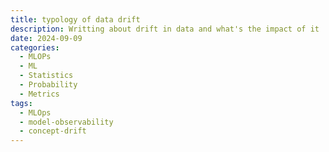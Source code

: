 ```yaml
---
title: typology of data drift
description: Writting about drift in data and what's the impact of it
date: 2024-09-09
categories:
  - MLOPs
  - ML
  - Statistics
  - Probability
  - Metrics
tags:
  - MLOps
  - model-observability
  - concept-drift
---
```


